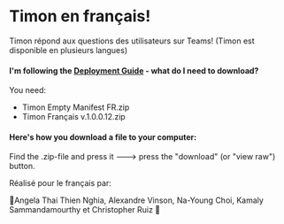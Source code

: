 # Timon en français!
Timon répond aux questions des utilisateurs sur Teams! (Timon est disponible en plusieurs langues)
#### I'm following the [Deployment Guide](https://github.com/Erithano/Timon-Your-FAQ-bot-for-Microsoft-Teams/wiki/Deployment-Guide) - what do I need to download?

You need:

- Timon Empty Manifest FR.zip
- Timon Français v.1.0.0.12.zip

#### Here's how you download a file to your computer:

Find the .zip-file and press it 🡒 press the "download" (or "view raw") button.




Réalisé pour le français par: 

🦸Angela Thai Thien Nghia, Alexandre Vinson, Na-Young Choi, Kamaly Sammandamourthy et Christopher Ruiz 🦸
